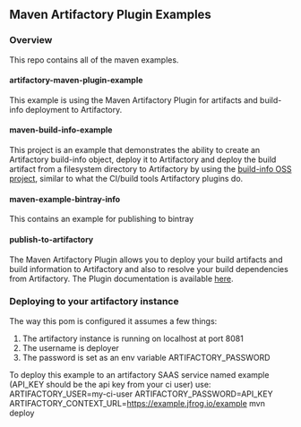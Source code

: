 ## Maven Artifactory Plugin Examples

### Overview
This repo contains all of the maven examples.

#### artifactory-maven-plugin-example
This example is using the Maven Artifactory Plugin for artifacts and build-info deployment to 
Artifactory. 

#### maven-build-info-example
This project is an example that demonstrates the ability to create an Artifactory build-info object, deploy it to Artifactory and deploy the build artifact from a filesystem directory to Artifactory by using the [build-info OSS project](https://github.com/JFrogDev/build-info), similar to what the CI/build tools Artifactory plugins do.


#### maven-example-bintray-info
This contains an example for publishing to bintray

#### publish-to-artifactory
The Maven Artifactory Plugin allows you to deploy your build artifacts and build information to Artifactory and also to resolve
your build dependencies from Artifactory.
The Plugin documentation is available [here](https://www.jfrog.com/confluence/display/RTF/Maven+Artifactory+Plugin).

### Deploying to your artifactory instance
The way this pom is configured it assumes a few things:
1. The artifactory instance is running on localhost at port 8081
1. The username is deployer
1. The password is set as an env variable ARTIFACTORY_PASSWORD

To deploy this example to an artifactory SAAS service named example (API_KEY should be the api key from your ci user) use:
ARTIFACTORY_USER=my-ci-user ARTIFACTORY_PASSWORD=API_KEY ARTIFACTORY_CONTEXT_URL=https://example.jfrog.io/example mvn deploy 
